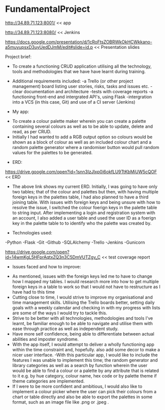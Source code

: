 # FundamentalProject
http://34.89.71.123:8001/ << app

http://34.89.71.123:8080/ << Jenkins

https://docs.google.com/presentation/d/1cRoFtsZOBRWkOkHCWkkano-a5muyupsxD3uyUedDJmM/edit#slide=id.p  << Presentation slides

Project brief:
* To create a functioning CRUD application utilising all the technology, tools and methodologies that we have have learnt during training.
* Additional requirements included:
  -a Trello (or other project management) board listing user stories, risks, tasks and issues etc.
  -clear documentation and architecture
  -tests with coverage reports
  -a functioning front-end and intergrated API's, using Flask
  -intergration into a VCS (in this case, Git) and use of a CI server (Jenkins)
  
 * My app:
  - To create a colour palette maker wherein you can create a palette containing several colours as well as to be able to update, delete and read, as per CRUD.
  - Initially I had wanted to add a RGB output option so colours would be shown as a block of colour as well as an included colour chart and a random palette generator where a randomiser button would pull random values for the palettes to be generated.
  
 * ERD:
 
 https://drive.google.com/open?id=1snn3IzJlxp0i6okfLU9TtKbMiUW5cQOF << ERD
 
 - The above link shows my current ERD. Initially, I was going to have only two tables; that of the colour and palettes but then, with having multiple foreign keys in the palettes table, I had also planned to have a third joining table. With issues with foreign keys and being unsure with how to resolve the issue, I switched the colour foerign keys in the palette table to string input. After implementing a login and registration system with an account, I also added a user table and used the user ID as a foerign key in the palette table to to identify who the palette was created by.
 
 * Technologies used:
 
  -Python
  -Flask
  -Git
  -Github
  -SQLAlchemy
  -Trello
  -Jenkins
  -Gunicorn
  
  https://drive.google.com/open?id=14wmKgL5HFprAqtxZQ3n3C5DmVUTZgv_C  << test coverage report
  
*  Issues faced and how to improve:
  - As mentioned, issues with the foreign keys led me to have to change how I mapped my tables. I would research more into how to get multiple foreign keys in a table to work so that I would not have to restructure as I have had to this time
  - Cutting close to time, I would strive to improve my organisational and time management skills. Utilising the Trello boards better, setting daily goals with a weekly calendar and checking in with my progress with lists are some of the ways I would try to tackle this.
  - Strive to be better with all technologies, methodologies and tools I've learnt, be familiar enough to be able to navigate and utilise them with ease through practice as well as independent study.
  - Have more self confidence, being able to differentiate between actual abilities and imposter syndrome.
  - With the app itself, I would attempt to deliver a wholly functioning app within the time constraint and, hopefully. also add some decor to make a nicer user interface. 
  -With this particular app, I would like to include the features I was unable to implement this time; the random generator and library categories as well as a search by function wherein the user would be able to find a colour or a palette by any attribute that is related to it e.g. by hue category, colour name, hex code or by palette theme if theme categories are implemented. 
  - If I were to be more confident and ambitious, I would also like to implement a colour picker where the user can pick their colours from a chart or table directly and also be able to export the palettes in some format, such as an image file like .png or .jpeg .
  

